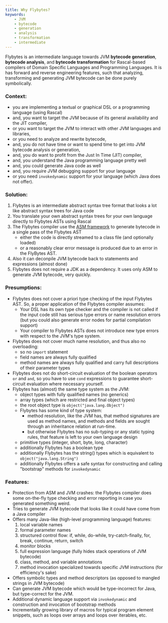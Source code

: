 ```yaml
---
title: Why Flybytes?
keywords:
    - JVM
    - bytecode
    - generation
    - analysis
    - transformation
    - intermediate
---
```


Flybytes is an intermediate language towards JVM **bytecode generation**, **bytecode analysis**, and **bytecode transformation** for Rascal-based compilers of Domain Specific Languages and Programming Languages. It is has forward and reverse engineering features, such that analyzing, transforming and generating JVM bytecode can be done purely symbolically.

### Context:

* you are implementing a textual or graphical DSL or a programming language (using Rascal)
* and, you want to target the JVM because of its general availability and the JIT compiler, 
* or you want to target the JVM to interact with other JVM languages and libraries,
* or you need to analyze and rewrite bytecode,
* and, you do not have time or want to spend time to get into JVM bytecode analysis or generation, 
* and, you do want to profit from the Just In Time (JIT) compiler,
* and, you understand the Java programming language pretty well
* and, you could generate Java code as well 
* and, you require JVM debugging support for your language
* or you need `invokedynamic` support for your language (which Java does not offer).

### Solution:

1. Flybytes is an intermediate abstract syntax tree format that looks a lot like abstract syntax trees for Java code
1. You translate your own abstract syntax trees for your own language directly to Flybytes ASTs using Rascal
1. The Flybytes compiler use the [ASM framework](https://asm.ow2.io/) to generate bytecode in a single pass of the Flybytes AST
   * either the code is directly streamed to a class file (and optionally loaded)
   * or a reasonably clear error message is produced due to an error in the FlyBytes AST.
1. Also it can deconpile JVM bytecode back to statememts and expressions (almost done)
1. Flybytes does not require a JDK as a dependency. It uses only ASM to generate JVM bytecode, very quickly.
   
### Presumptions:

* Flybytes does not cover a priori type checking of the input Flybytes AST. So, a proper application of the Flybytes compiler assumes:
   * Your DSL has its own type checker and the compiler is not called if the input code still has serious type errors or name resolution errors (but you could also generate error nodes for partial compilation support)
   * Your compiler to Flybytes ASTs does not introduce new type errors with respect to the JVM's type system.
* Flybytes does not cover much name resolution, and thus also no overloading:
   * so no `import` statement
   * field names are always fully qualified
   * method names are always fully qualified and carry full descriptions of their parameter types
* Flybytes does not do short-circuit evaluation of the boolean operators `or` and `and`, so you have to use `cond` expressions to guarantee short-circuit evaluation where necessary yourself.
* Flybytes has (almost) the same type system as the JVM:
   * object types with fully qualified names (no generics) 
   * array types (which are restricted and final object types)
   * the root object type is `object("java.lang.Object")`
   * Flybytes has some kind of type system:
      * method resolution, like the JVM has, that method signatures are used as method names, and methods and fields are sought through an inheritance relation at run-time.
      * but otherwise Flybytes has no sub-typing or any static typing rules, that feature is left to your own language design
   * primitive types (integer, short, byte, long, character)
   * additionally Flybytes has a boolean type
   * additionally Flybytes has the string() types which is equivalent to `object("java.lang.String")`
   * additionally Flybytes offers a safe syntax for constructing and calling "bootstrap" methods for `invokedynamic`

### Features:

* Protection from ASM and JVM crashes: the Flybytes compiler does some on-the-fly type checking and error reporting in case you generated something weird.
* Tries to generate JVM bytecode that looks like it could have come from a Java compiler
* Offers many Java-like (high-level programming language) features:
   1. local variable names
   1. formal parameter names
   1. structured control flow: if, while, do-while, try-catch-finally, for, break, continue, return, switch
   1. monitor blocks
   1. full expression language (fully hides stack operations of JVM bytecode)
   1. class, method, and variable annotations 
   1. method invocation specialized towards specific JVM instructions (for efficiency's sake)
* Offers symbolic types and method descriptors (as opposed to mangled strings in JVM bytecode)
* Can generate JVM bytecode which would be type-incorrect for Java, but type-correct for the JVM.
* Additional dynamic language support via `invokedynamic` and construction and invocation of bootstrap methods
* Incrementally growing library of macros for typical program element snippets, such as loops over arrays and loops over iterables, etc.
